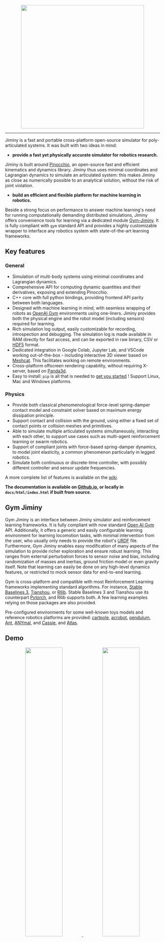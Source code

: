 <div align="center">
  <a href="#"><img width="400px" height="auto" src="https://raw.github.com/duburcqa/jiminy/readme/jiminy_logo.svg"></a>
</div>

____


Jiminy is a fast and portable cross-platform open-source simulator for poly-articulated systems. It was built with two ideas in mind:

- **provide a fast yet physically accurate simulator for robotics research.**

Jiminy is built around [Pinocchio](https://github.com/stack-of-tasks/pinocchio), an open-source fast and efficient kinematics and dynamics library. Jiminy thus uses minimal coordinates and Lagrangian dynamics to simulate an articulated system: this makes Jiminy as close as numerically possible to an analytical solution, without the risk of joint violation.

- **build an efficient and flexible platform for machine learning in robotics.**

Beside a strong focus on performance to answer machine learning's need for running computationally demanding distributed simulations, Jiminy offers convenience tools for learning via a dedicated module [Gym-Jiminy](#gym-jiminy). It is fully compliant with `gym` standard API and provides a highly customizable wrapper to interface any robotics system with state-of-the-art learning frameworks.

## Key features

### General

- Simulation of multi-body systems using minimal coordinates and Lagrangian dynamics.
- Comprehensive API for computing dynamic quantities and their derivatives, exposing and extending Pinocchio.
- C++ core with full python bindings, providing frontend API parity between both languages.
- Designed with machine learning in mind, with seamless wrapping of robots as [OpenAI Gym](https://github.com/openai/gym) environments using one-liners. Jiminy provides both the physical engine and the robot model (including sensors) required for learning.
- Rich simulation log output, easily customizable for recording, introspection and debugging. The simulation log is made available in RAM directly for fast access, and can be exported in raw binary, CSV or [HDF5](https://portal.hdfgroup.org/display/HDF5/Introduction+to+HDF5) format.
- Dedicated integration in Google Colab, Jupyter Lab, and VSCode working out-of-the-box - including interactive 3D viewer based on [Meshcat](https://github.com/rdeits/MeshCat.jl). This facilitates working on remote environments.
- Cross-platform offscreen rendering capability, without requiring X-server, based on [Panda3d](https://github.com/panda3d/panda3d).
- Easy to install: `pip` is all that is needed to [get you started](#getting-started) ! Support Linux, Mac and Windows platforms.

### Physics

- Provide both classical phenomenological force-level spring-damper contact model and constraint solver based on maximum energy dissipation principle.
- Support contact and collision with the ground, using either a fixed set of contact points or collision meshes and primitives.
- Able to simulate multiple articulated systems simultaneously, interacting with each other, to support use cases such as multi-agent reinforcement learning or swarm robotics.
- Support of compliant joints with force-based spring-damper dynamics, to model joint elasticity, a common phenomenon particularly in legged robotics.
- Simulate both continuous or discrete-time controller, with possibly different controller and sensor update frequencies.

A more complete list of features is available on the [wiki](https://github.com/duburcqa/jiminy/wiki).

**The documentation is available on [Github.io](https://duburcqa.github.io/jiminy/), or locally in `docs/html/index.html` if built from source.**

## Gym Jiminy

Gym Jiminy is an interface between Jiminy simulator and reinforcement learning frameworks. It is fully compliant with now standard [Open AI Gym](https://github.com/openai/gym) API. Additionally, it offers a generic and easily configurable learning environment for learning locomotion tasks, with minimal intervention from the user, who usually only needs to provide the robot's [URDF](https://wiki.ros.org/urdf) file. Furthermore, Gym Jiminy enables easy modification of many aspects of the simulation to provide richer exploration and ensure robust learning. This ranges from external perturbation forces to sensor noise and bias, including randomization of masses and inertias, ground friction model or even gravity itself. Note that learning can
easily be done on any high-level dynamics features, or restricted to mock sensor data for end-to-end learning.

Gym is cross-platform and compatible with most Reinforcement Learning frameworks implementing standard algorithms. For instance, [Stable Baselines 3](https://github.com/DLR-RM/stable-baselines3), [Tianshou](https://github.com/thu-ml/tianshou), or [Rllib](https://github.com/ray-project/ray). Stable Baselines 3 and Tianshou use its counterpart [Pytorch](https://pytorch.org/), and Rllib supports both. A few learning examples relying on those packages are also provided.

Pre-configured environments for some well-known toys models and reference robotics platforms are provided: [cartpole](https://gym.openai.com/envs/CartPole-v1/), [acrobot](https://gym.openai.com/envs/Acrobot-v1/), [pendulum](https://gym.openai.com/envs/Pendulum-v0/), [Ant](https://gym.openai.com/envs/Ant-v2/), [ANYmal](https://www.anymal-research.org/#getting-started), and [Cassie](https://www.agilityrobotics.com/robots#cassie), and [Atlas](https://www.bostondynamics.com/atlas).

## Demo

<a href="./examples/python/tutorial.ipynb">
<p align="middle">
  <img src="https://raw.github.com/duburcqa/jiminy/readme/jiminy_plot_log.png" alt="" width="49.0%"/>
  <img src="https://raw.github.com/duburcqa/jiminy/readme/jiminy_viewer_open.png" alt="" width="49.0%"/>
  <img src="https://raw.github.com/duburcqa/jiminy/readme/jiminy_tensorboard_cartpole.png" alt="" width="98.5%"/>
  <img src="https://raw.github.com/duburcqa/jiminy/readme/jiminy_learning_ant.gif" alt="" width="32.5%"/>
  <img src="https://raw.github.com/duburcqa/jiminy/readme/cassie.png" alt="" width="32.5%"/>
  <img src="https://raw.github.com/duburcqa/jiminy/readme/atlas.png" alt="" width="32.5%"/>
</p>
</a>

## Getting started

Jiminy and Gym Jiminy support Linux, Mac and Windows, and is compatible with Python3.6+. Pre-compiled binaries are distributed on PyPi for Python 3.6/3.7/3.8/3.9. They can be installed using `pip >= 20.3`:

```bash
# For installing Jiminy
python -m pip install --prefer-binary jiminy_py[meshcat]

# For installing Gym Jiminy
python -m pip install --prefer-binary gym_jiminy[all]
```

Detailed installation instructions, including building from source, are available [here](./INSTALL.md).
